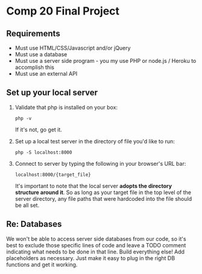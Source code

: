 # Comp 20 Final Project

## Requirements

* Must use HTML/CSS/Javascript and/or jQuery
* Must use a database
* Must use a server side program - you my use PHP or  node.js / Heroku to accomplish this
* Must use an external API


## Set up your local server

1. Validate that php is installed on your box:
    
       php -v

   If it's not, go get it.

2. Set up a local test server in the directory of file you'd like to run:

       php -S localhost:8000

3. Connect to server by typing the following in your browser's URL bar:

       localhost:8000/{target_file}
   
   It's important to note that the local server **adopts the directory
   structure around it**. So as long as your target file in the top level
   of the server directory, any file paths that were hardcoded into the
   file should be all set.


## Re: Databases

We won't be able to access server side databases from our code, so
it's best to exclude those specific lines of code and leave a TODO
comment indicating what needs to be done in that line. Build
everything else! Add placeholders as necessary. Just make it easy
to plug in the right DB functions and get it working. 
